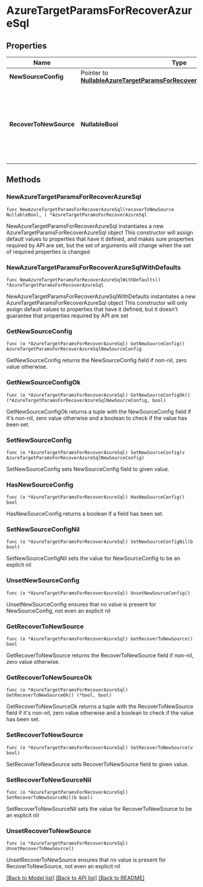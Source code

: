 # AzureTargetParamsForRecoverAzureSql

## Properties

Name | Type | Description | Notes
------------ | ------------- | ------------- | -------------
**NewSourceConfig** | Pointer to [**NullableAzureTargetParamsForRecoverAzureSqlNewSourceConfig**](AzureTargetParamsForRecoverAzureSqlNewSourceConfig.md) |  | [optional] 
**RecoverToNewSource** | **NullableBool** | Specifies the parameter whether the recovery should be performed to a new or an existing target. | 

## Methods

### NewAzureTargetParamsForRecoverAzureSql

`func NewAzureTargetParamsForRecoverAzureSql(recoverToNewSource NullableBool, ) *AzureTargetParamsForRecoverAzureSql`

NewAzureTargetParamsForRecoverAzureSql instantiates a new AzureTargetParamsForRecoverAzureSql object
This constructor will assign default values to properties that have it defined,
and makes sure properties required by API are set, but the set of arguments
will change when the set of required properties is changed

### NewAzureTargetParamsForRecoverAzureSqlWithDefaults

`func NewAzureTargetParamsForRecoverAzureSqlWithDefaults() *AzureTargetParamsForRecoverAzureSql`

NewAzureTargetParamsForRecoverAzureSqlWithDefaults instantiates a new AzureTargetParamsForRecoverAzureSql object
This constructor will only assign default values to properties that have it defined,
but it doesn't guarantee that properties required by API are set

### GetNewSourceConfig

`func (o *AzureTargetParamsForRecoverAzureSql) GetNewSourceConfig() AzureTargetParamsForRecoverAzureSqlNewSourceConfig`

GetNewSourceConfig returns the NewSourceConfig field if non-nil, zero value otherwise.

### GetNewSourceConfigOk

`func (o *AzureTargetParamsForRecoverAzureSql) GetNewSourceConfigOk() (*AzureTargetParamsForRecoverAzureSqlNewSourceConfig, bool)`

GetNewSourceConfigOk returns a tuple with the NewSourceConfig field if it's non-nil, zero value otherwise
and a boolean to check if the value has been set.

### SetNewSourceConfig

`func (o *AzureTargetParamsForRecoverAzureSql) SetNewSourceConfig(v AzureTargetParamsForRecoverAzureSqlNewSourceConfig)`

SetNewSourceConfig sets NewSourceConfig field to given value.

### HasNewSourceConfig

`func (o *AzureTargetParamsForRecoverAzureSql) HasNewSourceConfig() bool`

HasNewSourceConfig returns a boolean if a field has been set.

### SetNewSourceConfigNil

`func (o *AzureTargetParamsForRecoverAzureSql) SetNewSourceConfigNil(b bool)`

 SetNewSourceConfigNil sets the value for NewSourceConfig to be an explicit nil

### UnsetNewSourceConfig
`func (o *AzureTargetParamsForRecoverAzureSql) UnsetNewSourceConfig()`

UnsetNewSourceConfig ensures that no value is present for NewSourceConfig, not even an explicit nil
### GetRecoverToNewSource

`func (o *AzureTargetParamsForRecoverAzureSql) GetRecoverToNewSource() bool`

GetRecoverToNewSource returns the RecoverToNewSource field if non-nil, zero value otherwise.

### GetRecoverToNewSourceOk

`func (o *AzureTargetParamsForRecoverAzureSql) GetRecoverToNewSourceOk() (*bool, bool)`

GetRecoverToNewSourceOk returns a tuple with the RecoverToNewSource field if it's non-nil, zero value otherwise
and a boolean to check if the value has been set.

### SetRecoverToNewSource

`func (o *AzureTargetParamsForRecoverAzureSql) SetRecoverToNewSource(v bool)`

SetRecoverToNewSource sets RecoverToNewSource field to given value.


### SetRecoverToNewSourceNil

`func (o *AzureTargetParamsForRecoverAzureSql) SetRecoverToNewSourceNil(b bool)`

 SetRecoverToNewSourceNil sets the value for RecoverToNewSource to be an explicit nil

### UnsetRecoverToNewSource
`func (o *AzureTargetParamsForRecoverAzureSql) UnsetRecoverToNewSource()`

UnsetRecoverToNewSource ensures that no value is present for RecoverToNewSource, not even an explicit nil

[[Back to Model list]](../README.md#documentation-for-models) [[Back to API list]](../README.md#documentation-for-api-endpoints) [[Back to README]](../README.md)


